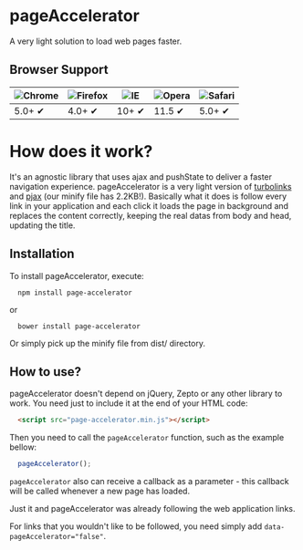 # pageAccelerator
A very light solution to load web pages faster.

## Browser Support
![Chrome](https://raw.github.com/alrra/browser-logos/master/chrome/chrome_48x48.png) | ![Firefox](https://raw.github.com/alrra/browser-logos/master/firefox/firefox_48x48.png) | ![IE](https://raw.github.com/alrra/browser-logos/master/internet-explorer/internet-explorer_48x48.png) | ![Opera](https://raw.github.com/alrra/browser-logos/master/opera/opera_48x48.png) | ![Safari](https://raw.github.com/alrra/browser-logos/master/safari/safari_48x48.png)
--- | --- | --- | --- | --- |
5.0+ ✔ | 4.0+ ✔ | 10+ ✔ | 11.5 ✔ | 5.0+ ✔ |

# How does it work?
It's an agnostic library that uses ajax and pushState to deliver a faster navigation experience. pageAccelerator is a very light version of [turbolinks](https://github.com/turbolinks/turbolinks) and [pjax](https://github.com/defunkt/jquery-pjax) (our minify file has 2.2KB!). Basically what it does is follow every link in your application and each click it loads the page in background and replaces the content correctly, keeping the real datas from body and head, updating the title.

## Installation
To install pageAccelerator, execute:

```shell
  npm install page-accelerator
```

or

```shell
  bower install page-accelerator
```

Or simply pick up the minify file from dist/ directory.

## How to use?
pageAccelerator doesn't depend on jQuery, Zepto or any other library to work. You need just to include it at the end of your HTML code:

```html
  <script src="page-accelerator.min.js"></script>
```

Then you need to call the `pageAccelerator` function, such as the example bellow:

```js
  pageAccelerator();
```

`pageAccelerator` also can receive a callback as a parameter - this callback will be called whenever a new page has loaded.

Just it and pageAccelerator was already following the web application links.

For links that you wouldn't like to be followed, you need simply add `data-pageAccelerator="false"`.
